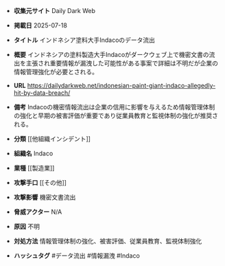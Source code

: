- **収集元サイト**
Daily Dark Web

- **掲載日**
2025-07-18

- **タイトル**
インドネシア塗料大手Indacoのデータ流出

- **概要**
インドネシアの塗料製造大手Indacoがダークウェブ上で機密文書の流出を主張され重要情報が漏洩した可能性がある事案で詳細は不明だが企業の情報管理強化が必要とされる。

- **URL**
https://dailydarkweb.net/indonesian-paint-giant-indaco-allegedly-hit-by-data-breach/

- **備考**
Indacoの機密情報流出は企業の信用に影響を与えるため情報管理体制の強化と早期の被害評価が重要であり従業員教育と監視体制の強化が推奨される。

- **分類**
[[他組織インシデント]]

- **組織名**
Indaco

- **業種**
[[製造業]]

- **攻撃手口**
[[その他]]

- **攻撃影響**
機密文書流出

- **脅威アクター**
N/A

- **原因**
不明

- **対処方法**
情報管理体制の強化、被害評価、従業員教育、監視体制強化

- **ハッシュタグ**
#データ流出 #情報漏洩 #Indaco
